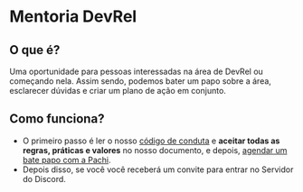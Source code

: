 # Mentoria DevRel

## O que é?

Uma oportunidade para pessoas interessadas na área de DevRel ou começando nela. Assim sendo, podemos bater um papo sobre a área, esclarecer dúvidas e criar um plano de ação em conjunto.

## Como funciona?

- O primeiro passo é ler o nosso [código de conduta](https://github.com/Abacatinhos/codigo-de-conduta) e **aceitar todas as regras, práticas e valores** no nosso documento, e depois, [agendar um bate papo com a Pachi](https://calendar.app.google/iVi3dApZHPvezkmx7).
- Depois disso, se você você receberá um convite para entrar no Servidor do Discord.
